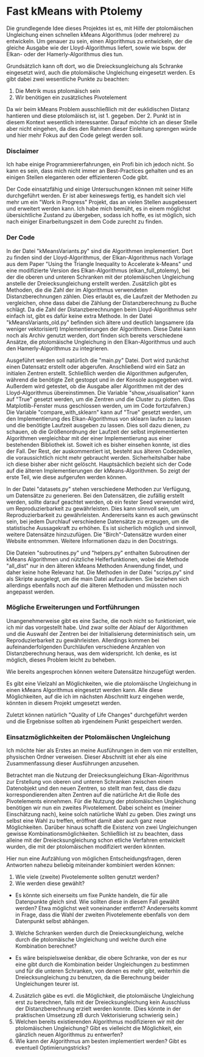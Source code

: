 # Fast kMeans with Ptolemy

Die grundlegende Idee dieses Projektes ist es, mit Hilfe der ptolomäischen Ungleichung
einen schnellen kMeans Algorithmus (oder mehrere) zu entwickeln. Um genauer zu sein,
einen Algorithmus zu entwickeln, der die gleiche Ausgabe wie der Lloyd-Algorithmus
liefert, sowie wie bspw. der Elkan- oder der Hamerly-Algorithmus dies tun.

Grundsätzlich kann oft dort, wo die Dreiecksungleichung als Schranke eingesetzt wird,
auch die ptolomäische Ungleichung eingesetzt werden. Es gibt dabei zwei wesentliche
Punkte zu beachten:
1) Die Metrik muss ptolomäisch sein
2) Wir benötigen ein zusätzliches Pivotelement

Da wir beim kMeans Problem ausschließlich mit der euklidischen Distanz hantieren und
diese ptolomäisch ist, ist 1. gegeben. Der 2. Punkt ist in diesem Kontext wesentlich
interessanter. Darauf möchte ich an dieser Stelle aber nicht eingehen, da dies den
Rahmen dieser Einleitung sprengen würde und hier mehr Fokus auf den Code gelegt werden
soll.

### Disclaimer
Ich habe einige Programmiererfahrungen, ein Profi bin ich jedoch nicht. So kann es sein,
dass mich nicht immer an Best-Practices gehalten und es an einigen Stellen eleganteren
oder effizienteren Code gibt.

Der Code einsatzfähig und einige Untersuchungen können mit seiner Hilfe durchgeführt werden. Er ist
aber keineswegs fertig, es handelt sich viel mehr um ein "Work in Progress" Projekt, das an vielen
Stellen ausgebessert und erweitert werden kann. Ich habe mich bemüht, es in einem möglichst 
übersichtliche Zustand zu übergeben, sodass ich hoffe, es ist möglich, sich nach einiger
Einarbeitungszeit in dem Code zurecht zu finden.

### Der Code
In der Datei "kMeansVariants.py" sind die Algorithmen implementiert. Dort zu finden sind der
Lloyd-Algorithmus, der Elkan-Algorithmus nach Vorlage aus dem Paper "Using the Triangle
Inequality to Accelerate k-Means" und eine modifizierte Version des Elkan-Algorithmus
(elkan_full_ptolemy), bei der die oberen und unteren Schranken mit der ptolemäischen
Ungleichung anstelle der Dreiecksungleichung erstellt werden. Zusätzlich gibt es Methoden,
die die Zahl der im Algorithmus verwendeten Distanzberechnungen zählen. Dies erlaubt es,
die Laufzeit der Methoden zu vergleichen, ohne dass dabei die Zählung der Distanzberechnung
zu Buche schlägt. Da die Zahl der Distanzberechnungen beim Lloyd-Algorithmus sehr einfach
ist, gibt es dafür keine extra Methode. In der Datei "kMeansVariants_old.py" befinden sich
ältere und deutlich langsamere (da weniger vektorisiert) Implementierungen der Algorithmen.
Diese Datei kann noch als Archiv genutzt werden, dort finden sich bereits verschiedene
Ansätze, die ptolomäische Ungleichung in den Elkan-Algorithmus und auch den Hamerly-Algorithmus
zu integrieren.

Ausgeführt werden soll natürlich die "main.py" Datei. Dort wird zunächst einen Datensatz
erstellt oder abgerufen. Anschließend wird ein Satz an initialen Zentren erstellt. Schließlich
werden die Algorithmen aufgerufen, während die benötigte Zeit gestoppt und in der Konsole
ausgegeben wird. Außerdem wird getestet, ob die Ausgabe aller Algorithmen mit der des
Lloyd-Algorithmus übereinstimmen. Die Variable "show_visualisation" kann auf "True" gesetzt
werden, um die Zentren und die Cluster zu plotten. (Das Matplotlib-Fenster muss geschlossen
werden, um im Code fortzufahren.) Die Variable "compare_with_sklearn" kann auf "True" gesetzt
werden, um den Implementierung des Elkan-Algorithmus von sklearn laufen zu lassen und die
benötigte Laufzeit ausgeben zu lassen. Dies soll dazu dienen, zu schauen, ob die Größenordnung
der Laufzeit der selbst implementierten Algorithmen vergleichbar mit der einer Implementierung
aus einer bestehenden Bibliothek ist. Soweit ich es bisher einsehen konnte, ist dies der Fall.
Der Rest, der auskommentiert ist, besteht aus älteren Codezeilen, die voraussichtlich nicht mehr
gebraucht werden. Sicherheitshalber habe ich diese bisher aber nicht gelöscht. Hauptsächlich
bezieht sich der Code auf die älteren Implementierungen der kMeans-Algorithmen. So zeigt der
erste Teil, wie diese aufgerufen werden können.

In der Datei "datasets.py" stehen verschiedene Methoden zur Verfügung, um Datensätze zu generieren.
Bei den Datensätzen, die zufällig erstellt werden, sollte darauf geachtet werden, ob ein fester
Seed verwendet wird, um Reproduzierbarkeit zu gewährleisten. Dies kann sinnvoll sein, um
Reproduzierbarkeit zu gewährleisten. Andererseits kann es auch gewünscht sein, bei jedem Durchlauf
verschiedene Datensätze zu erzeugen, um die statistische Aussagekraft zu erhöhen. Es ist sicherlich
möglich und sinnvoll, weitere Datensätze hinzuzufügen. Die "Birch"-Datensätze wurden einer
Website entnommen. Weitere Informationen dazu in den Docstrings.

Die Dateien "subroutines.py" und "helpers.py" enthalten Subroutinen der kMeans Algorithmen und
nützliche Helferfunktionen, wobei die Methode "all_dist" nur in den älteren kMeans Methoden Anwendung
findet, und daher keine hohe Relevanz hat. Die Methoden in der Datei "scrips.py" sind als Skripte
ausgelegt, um die main Datei aufzuräumen. Sie beziehen sich allerdings ebenfalls noch auf die älteren
Methoden und müssten noch angepasst werden.

### Mögliche Erweiterungen und Fortführungen
Unangenehmerweise gibt es eine Sache, die noch nicht so funktioniert, wie ich mir das vorgestellt habe.
Und zwar sollte der Ablauf der Algorithmen und die Auswahl der Zentren bei der Initialisierung
deterministisch sein, um Reproduzierbarkeit zu gewährleisten. Allerdings kommen bei 
aufeinanderfolgenden Durchläufen verschiedene Anzahlen von Distanzberechnung heraus, was
dem widerspricht. Ich denke, es ist möglich, dieses Problem leicht zu beheben.

Wie bereits angesprochen können weitere Datensätze hinzugefügt werden.

Es gibt eine Vielzahl an Möglichkeiten, wie die ptolomäische Ungleichung in einen kMeans Algorithmus
eingesetzt werden kann. Alle diese Möglichkeiten, auf die ich im nächsten Abschnitt kurz eingehen
werde, könnten in diesem Projekt umgesetzt werden.

Zuletzt können natürlich "Quality of Life Changes" durchgeführt werden und die Ergebnisse sollten ab
irgendeinem Punkt gespeichert werden.

### Einsatzmöglichkeiten der Ptolomäischen Ungleichung
Ich möchte hier als Erstes an meine Ausführungen in dem von mir erstellten, physischen Ordner
verweisen. Dieser Abschnitt ist eher als eine Zusammenfassung dieser Ausführungen anzusehen.

Betrachtet man die Nutzung der Dreiecksungleichung Elkan-Algorithmus zur Erstellung von oberen und
unteren Schranken zwischen einem Datenobjekt und den neuen Zentren, so stellt man fest, dass die dazu
korrespondierenden alten Zentren auf die natürliche Art die Rolle des Pivotelements einnehmen. Für
die Nutzung der ptolomäischen Ungleichung benötigen wir nun ein zweites Pivotelement. Dabei scheint
es (meiner Einschätzung nach), keine solch natürliche Wahl zu geben. Dies zwingt uns selbst eine
Wahl zu treffen, eröffnet damit aber auch ganz neue Möglichkeiten. Darüber hinaus schafft die
Existenz von zwei Ungleichungen gewisse Kombinationsmöglichkeiten. Schließlich ist zu beachten, dass
alleine mit der Dreiecksungleichung schon etliche Verfahren entwickelt wurden, die mit der
ptolomäischen modifiziert werden könnten.

Hier nun eine Aufzählung von möglichen Entscheidungsfragen, deren Antworten nahezu beliebig
miteinander kombiniert werden können:

1) Wie viele (zweite) Pivotelemente sollten genutzt werden?
2) Wie werden diese gewählt?
- Es könnte sich einerseits um fixe Punkte handeln, die für alle Datenpunkte gleich sind. Wie
sollten diese in diesem Fall gewählt werden? Etwa möglichst weit voneinander entfernt? Andererseits
kommt in Frage, dass die Wahl der zweiten Pivotelemente ebenfalls von dem Datenpunkt selbst abhängen.
3) Welche Schranken werden durch die Dreiecksungleichung, welche durch die ptolomäische Ungleichung
und welche durch eine Kombination berechnet?
- Es wäre beispielsweise denkbar, die obere Schranke, von der es nur eine gibt durch die Kombination
beider Ungleichungen zu bestimmen und für die unteren Schranken, von denen es mehr gibt, weiterhin
die Dreiecksungleichung zu benutzen, da die Berechnung beider Ungleichungen teurer ist.
4) Zusätzlich gäbe es evtl. die Möglichkeit, die ptolomäische Ungleichung erst zu berechnen, falls
mit der Dreiecksungleichung kein Ausschluss der Distanzberechnung erzielt werden konnte. (Dies könnte
in der praktischen Umsetzung zB durch Vektorisierung schwierig sein.)
5) Welchen bereits existierenden Algorithmus modifizieren wir mit der ptolomäischen Ungleichung? Gibt
es vielleicht die Möglichkeit, ein gänzlich neuen Algorithmus zu entwerfen?
6) Wie kann der Algorithmus am besten implementiert werden? Gibt es eventuell Optimierungstricks?


